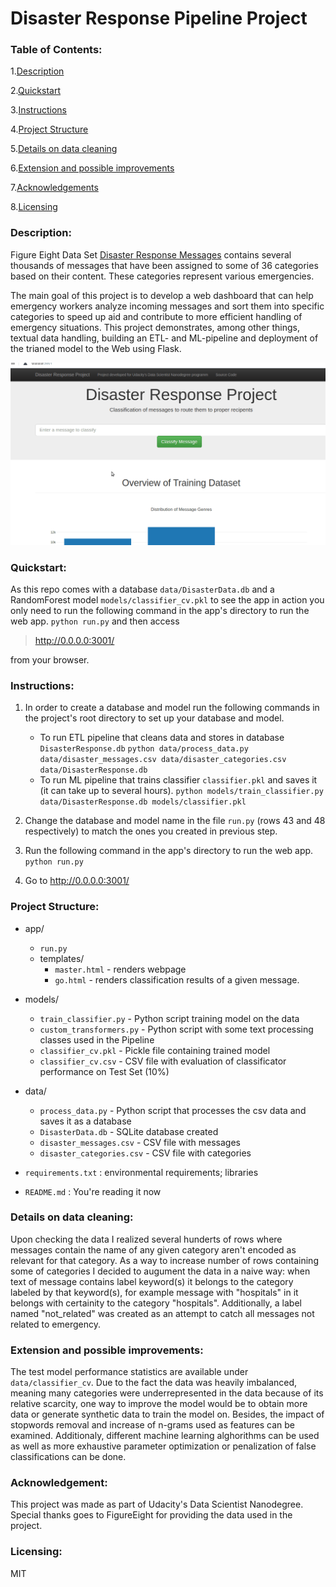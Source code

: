 # Disaster Response Pipeline Project

### Table of Contents:

1.[Description](#description)

2.[Quickstart](#quickstart)

3.[Instructions](#instructions)

4.[Project Structure](#structure)

5.[Details on data cleaning](#datacleaning)

6.[Extension and possible improvements](#extension)

7.[Acknowledgements](#acknowledgement)

8.[Licensing](#licensing)


### Description: <a name="description"></a>
Figure Eight Data Set [Disaster Response Messages](https://www.figure-eight.com/dataset/combined-disaster-response-data/) contains several thousands of messages that have been assigned to some of 36 categories based on their content. These categories represent various emergencies.

The main goal of this project is to develop a web dashboard that can help emergency workers analyze incoming messages and sort them into specific categories to speed up aid and contribute to more efficient handling of emergency situations.
This project demonstrates, among other things, textual data handling, building an ETL- and ML-pipeline and deployment of the trianed model to the Web using Flask.



![](project_showcase_demo.gif)


### Quickstart: <a name="quickstart"></a>
As this repo comes with a database `data/DisasterData.db` and a RandomForest model `models/classifier_cv.pkl` to see the app in action you only need to run the following command in the app's directory to run the web app.
    `python run.py`
and then access
> http://0.0.0.0:3001/

from your browser.


### Instructions: <a name="instructions"></a>

1. In order to create a database and model run the following commands in the project's root directory to set up your database and model.

    - To run ETL pipeline that cleans data and stores in database `DisasterResponse.db`
        `python data/process_data.py data/disaster_messages.csv data/disaster_categories.csv data/DisasterResponse.db`
    - To run ML pipeline that trains classifier `classifier.pkl` and saves it (it can take up to several hours).
        `python models/train_classifier.py data/DisasterResponse.db models/classifier.pkl`

2. Change the database and model name in the file `run.py` (rows 43 and 48 respectively) to match the ones you created in previous step.

3. Run the following command in the app's directory to run the web app.
    `python run.py`

4. Go to http://0.0.0.0:3001/



### Project Structure: <a name="structure"></a>

* app/
    * `run.py`
    * templates/
       * `master.html` - renders webpage
       * `go.html`   - renders classification results of a given message.
* models/
    * `train_classifier.py` - Python script training model on the data
    * `custom_transformers.py` - Python script with some text processing classes used in the Pipeline
    * `classifier_cv.pkl` - Pickle file containing trained model
    * `classifier_cv.csv` - CSV file with evaluation of classificator performance on Test Set (10%)
* data/
    * `process_data.py` - Python script that processes the csv data and saves it as a database
    * `DisasterData.db` - SQLite database created
    * `disaster_messages.csv` - CSV file with messages
    * `disaster_categories.csv` - CSV file with categories

* `requirements.txt` : environmental requirements; libraries
* `README.md` : You're reading it now


### Details on data cleaning: <a name="datacleaning"></a>
Upon checking the data I realized several hunderts of rows where messages contain the name of any given category aren't encoded as relevant for that category.
As a way to increase number of rows containing some of categories I decided to augument the data in a naive way: when text of message contains label keyword(s) it belongs to the category labeled by that keyword(s), for example message with "hospitals" in it belongs with certainity to the category "hospitals".
Additionally, a label named "not_related" was created as an attempt to catch all messages not related to emergency.


### Extension and possible improvements: <a name="extension"></a>

The test model performance statistics are available under `data/classifier_cv`.
Due to the fact the data was heavily imbalanced, meaning many categories were underrepresented in the data because of its relative scarcity, one way to improve the model would be to obtain more data or generate synthetic data to train the model on. Besides, the impact of stopwords removal and increase of n-grams used as features can be examined. 
Additionaly, different machine learning alghorithms can be used as well as more exhaustive parameter optimization or penalization of false classifications can be done.
  

### Acknowledgement: <a name="acknowledgement"></a>
This project was made as part of Udacity's Data Scientist Nanodegree. 
Special thanks goes to FigureEight for providing the data used in the project.

### Licensing: <a name="licensing"></a>

MIT


